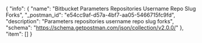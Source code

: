 {
  "info": {
    "name": "Bitbucket Parameters Repositories Username Repo Slug Forks",
    "_postman_id": "e54cc9af-d57a-4bf7-aa05-5466715fc9fd",
    "description": "Parameters repositories username repo slug forks",
    "schema": "https://schema.getpostman.com/json/collection/v2.0.0/"
  },
  "item": []
}